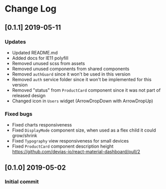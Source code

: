 # Change Log

## [0.1.1] 2019-05-11

### Updates

- Updated README.md
- Added docs for IE11 polyfill
- Removed unused scss from assets
- Removed unused components from shared components
- Removed `authGuard` since it won't be used in this version
- Removed `auth` service folder since it won't be implemented for this version
- Removed "status" from `ProductCard` component since it was not part of released design
- Changed icon in `Users` widget (ArrowDropDown with ArrowDropUp)

### Fixed bugs

- Fixed charts responsiveness
- Fixed `DisplayMode` component size, when used as a flex child it could grow/shrink
- Fixed `Typography` view responsiveness for small devices
- Fixed `ProductCard` component description height
  https://github.com/devias-io/react-material-dashboard/pull/2

## [0.1.0] 2019-05-02

### Initial commit
